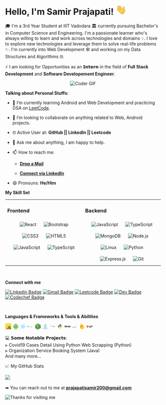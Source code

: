 # Hello, I'm Samir Prajapati!  <img src="https://github.com/ABSphreak/ABSphreak/blob/master/gifs/Hi.gif" width="35px">

🎓 I'm a 3rd Year Student at IIIT Vadodara 🏛 currently pursuing Bachelor's in Computer Science and Engineering. I'm a passionate learner who's always willing to learn and work across technologies and domains 💡. I love to explore new technologies and leverage them to solve real-life problems ✨. I'm currently into Web Development 🕸️ and working on my Data Structures and Algorithms 🤓. <br>

⚡ I am looking for Opportunities as an 𝗜𝗻𝘁𝗲𝗿𝗻 in the field of <b>Full Stack Development</b> and <b>Software Developement Engineer</b>. <br>

<p  align="center"><img src="https://media.giphy.com/media/SWoSkN6DxTszqIKEqv/giphy.gif" alt="Coder GIF" width="500" height="400">

**Talking about Personal Stuffs:**

- 🌱 I’m currently learning Android and Web Development and practicing DSA on [LeetCode](https://leetcode.com/samir0711/).
- 👯 I’m looking to collaborate on anything related to Web, Android projects.
- 🤓 Active User at: **GitHub || LinkedIn || Leetcode**
- 💬 Ask me about anything, I am happy to help.

- 📫 How to reach me:

    * [**Drop a Mail**](mailto:prajapatisamir200@gmail.com)

    * [**Connect via LinkedIn**](https://www.linkedin.com/in/samir0711/)

- 😄 Pronouns: **He/Him**

**My Skill Set**  
<table><tr><td valign="top" width="33%">

### Frontend  
<div align="center">  
<img style="margin: 10px" src="https://profilinator.rishav.dev/skills-assets/react-original-wordmark.svg" alt="React" height="50" />  
<img style="margin: 10px" src="https://profilinator.rishav.dev/skills-assets/bootstrap-plain.svg" alt="Bootstrap" height="50" />  
<img style="margin: 10px" src="https://profilinator.rishav.dev/skills-assets/css3-original-wordmark.svg" alt="CSS3" height="50" />  
<img style="margin: 10px" src="https://profilinator.rishav.dev/skills-assets/html5-original-wordmark.svg" alt="HTML5" height="50" />  
<img style="margin: 10px" src="https://profilinator.rishav.dev/skills-assets/javascript-original.svg" alt="JavaScript" height="50" />  
<img style="margin: 10px" src="https://profilinator.rishav.dev/skills-assets/typescript-original.svg" alt="TypeScript" height="50" />  
</div></td><td valign="top" width="33%">

### Backend  
<div align="center">  
<img style="margin: 10px" src="https://profilinator.rishav.dev/skills-assets/javascript-original.svg" alt="JavaScript" height="50" />  
<img style="margin: 10px" src="https://profilinator.rishav.dev/skills-assets/typescript-original.svg" alt="TypeScript" height="50" />  
<!-- <img style="margin: 10px" src="https://profilinator.rishav.dev/skills-assets/php-original.svg" alt="PHP" height="50" /> -->
<img style="margin: 10px" src="https://profilinator.rishav.dev/skills-assets/mongodb-original-wordmark.svg" alt="MongoDB" height="50" />  
<img style="margin: 10px" src="https://profilinator.rishav.dev/skills-assets/nodejs-original-wordmark.svg" alt="Node.js" height="50" />  
<img style="margin: 10px" src="https://profilinator.rishav.dev/skills-assets/linux-original.svg" alt="Linux" height="50" />  
<img style="margin: 10px" src="https://profilinator.rishav.dev/skills-assets/python-original.svg" alt="Python" height="50" />  
<img style="margin: 10px" src="https://profilinator.rishav.dev/skills-assets/express-original-wordmark.svg" alt="Express.js" height="50" />  
<img style="margin: 10px" src="https://profilinator.rishav.dev/skills-assets/git-scm-icon.svg" alt="Git" height="50" />  
<!-- <img style="margin: 10px" src="https://profilinator.rishav.dev/skills-assets/redux-original.svg" alt="Redux" height="50" /> -->
</div></td></table>  

<br/>  


**Connect with me** 

[![Linkedin Badge](https://img.shields.io/badge/-LinkedIn-blue?style=for-the-badge&logo=Linkedin&logoColor=white&link=https://www.linkedin.com/in/samir-prajapati-4600831b4/)](https://www.linkedin.com/in/samir-prajapati-4600831b4/)
[![Gmail Badge](https://img.shields.io/badge/-Gmail-c14438?style=for-the-badge&logo=Gmail&logoColor=white&link=mailto:prajapatisamir200@gmail.com)](mailto:prajapatisamir200@gmail.com)
[![Leetcode Badge](https://img.shields.io/badge/-Leetcode-orange?style=for-the-badge&logo=Leetcode&logoColor=white&link=https://leetcode.com/samir0711/)](https://leetcode.com/samir0711/)
[![Dev Badge](https://img.shields.io/badge/-Dev-black?style=for-the-badge&logo=Dev&logoColor=white&link=https://dev.to/samir0711)](https://dev.to/samir0711)
[![Codechef Badge](https://img.shields.io/badge/-Codechef-brown?style=for-the-badge&logo=Codechef&logoColor=white&link=https://www.codechef.com/users/samir0711)](https://www.codechef.com/users/samir0711)

  

<br/>  


**Languages & Frameworks & Tools & Abilities**

<code><img height="20" src="https://raw.githubusercontent.com/github/explore/80688e429a7d4ef2fca1e82350fe8e3517d3494d/topics/javascript/javascript.png"></code>
<code><img height="20" src="https://raw.githubusercontent.com/github/explore/80688e429a7d4ef2fca1e82350fe8e3517d3494d/topics/android/android.png"></code>
<code><img height="20" src="https://raw.githubusercontent.com/github/explore/80688e429a7d4ef2fca1e82350fe8e3517d3494d/topics/react/react.png"></code>
<code><img height="20" src="https://raw.githubusercontent.com/github/explore/5c058a388828bb5fde0bcafd4bc867b5bb3f26f3/topics/mongodb/mongodb.png"></code>
<code><img height="20" src="https://raw.githubusercontent.com/github/explore/80688e429a7d4ef2fca1e82350fe8e3517d3494d/topics/nodejs/nodejs.png"></code>
<code><img height="20" src="https://raw.githubusercontent.com/github/explore/80688e429a7d4ef2fca1e82350fe8e3517d3494d/topics/c/c.png"></code>
<code><img height="20" src="https://raw.githubusercontent.com/github/explore/80688e429a7d4ef2fca1e82350fe8e3517d3494d/topics/java/java.png"></code>
<code><img height="20" src="https://raw.githubusercontent.com/github/explore/80688e429a7d4ef2fca1e82350fe8e3517d3494d/topics/python/python.png"></code>
<code><img height="20" src="https://raw.githubusercontent.com/github/explore/80688e429a7d4ef2fca1e82350fe8e3517d3494d/topics/django/django.png"></code>
<code><img height="20" src="https://raw.githubusercontent.com/github/explore/80688e429a7d4ef2fca1e82350fe8e3517d3494d/topics/mysql/mysql.png"></code>
<code><img height="20" src="https://raw.githubusercontent.com/github/explore/80688e429a7d4ef2fca1e82350fe8e3517d3494d/topics/firebase/firebase.png"></code>
<code><img height="20" src="https://raw.githubusercontent.com/github/explore/80688e429a7d4ef2fca1e82350fe8e3517d3494d/topics/git/git.png"></code>


💻 𝗦𝗼𝗺𝗲 𝗡𝗼𝘁𝗮𝗯𝗹𝗲 𝗣𝗿𝗼𝗷𝗲𝗰𝘁𝘀: <br>
⪢ Covid19 Cases Detail Using Python Web Scrapping (Python)<br>
⪢ Organization Service Booking System (Java)<br>
And many more...<br>


📈 My GitHub Stats

<img src="https://github-readme-stats.vercel.app/api?username=samir-0711&hide_border=true&show_icons=true">

<!-- <img src="https://github-readme-stats.vercel.app/api/top-langs/?username=samir-0711&hide_border=true&show_icons=true"> -->

➡ You can reach out to me at **prajapatisamir200@gmail.com**<br>

<img height="120" alt="Thanks for visiting me" width="100%" src="https://raw.githubusercontent.com/BrunnerLivio/brunnerlivio/master/images/marquee.svg" />
